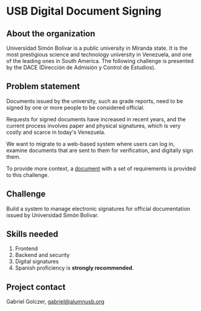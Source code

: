 # USB Digital Document Signing

## About the organization
Universidad Simón Bolívar is a public university in Miranda state. It is the most prestigious science and technology university in Venezuela, and one of the leading ones in South America. The following challenge is presented by the DACE (Dirección de Admisión y Control de Estudios).


## Problem statement
Documents issued by the university, such as grade reports, need to be signed by one or more people to be considered official.

Requests for signed documents have increased in recent years, and the current process involves paper and physical signatures, which is very costly and scarce in today's Venezuela.

We want to migrate to a web-based system where users can log in, examine documents that are sent to them for verification, and digitally sign them.

To provide more context, a [document](https://github.com/code-for-venezuela/2019-april-sf-hackhathon/files/2949796/USB.proyecto.firma.electronica.documentos.pdf) with a set of requirements is provided to this challenge.

## Challenge

Build a system to manage electronic signatures for official documentation issued by Universidad Simón Bolívar.

## Skills needed
1. Frontend
2. Backend and security
3. Digital signatures
4. Spanish proficiency is **strongly recommended**.

## Project contact

Gabriel Golczer, gabriel@alumnusb.org
